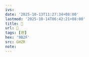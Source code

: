 ```yaml
---
ivs:
date: '2025-10-13T11:27:34+08:00'
lastmod: '2025-10-14T06:42:21+08:00'
title: 󰘝
url: 󰘝
tags: [鬯]
hex: '9B2F'
src: GHZR
note:
---
```

